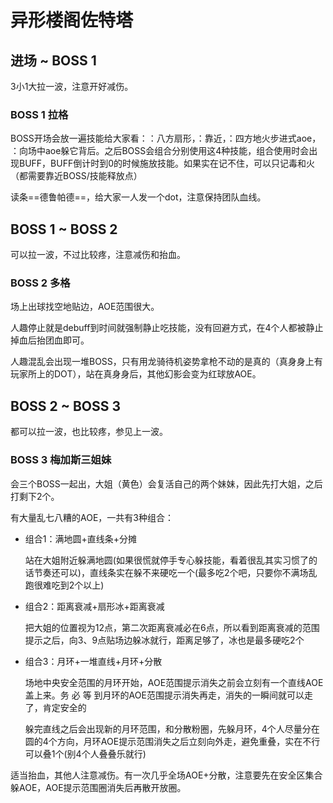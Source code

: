 # 异形楼阁佐特塔

## 进场 ~ BOSS 1

3小1大拉一波，<Role name="tank" />注意开好减伤。

### BOSS 1 拉格

BOSS开场会放一遍技能给大家看：<Status :id="2752" name="冰" />：八方扇形，<Status :id="2751" name="火" />：靠近，<Status :id="2753" name="雷" />：四方地火步进式aoe，<Status :id="2754" name="毒" />	：向场中aoe躲它背后。之后BOSS会组合分别使用这4种技能，组合使用时会出现BUFF，BUFF倒计时到0的时候施放技能。如果实在记不住，可以只记毒和火（都需要靠近BOSS/技能释放点）

读条==德鲁帕德==，给大家一人发一个dot，<Role name="healer" />注意保持团队血线。

## BOSS 1 ~ BOSS 2

可以拉一波，不过比较疼，注意减伤和抬血。

### BOSS 2 多格

场上出球找空地贴边，AOE范围很大。

人趣停止就是debuff到时间就强制静止吃技能，没有回避方式，<Role name="healer" />在4个人都被静止掉血后抬团血即可。

人趣混乱会出现一堆BOSS，只有用龙骑待机姿势拿枪不动的是真的（真身身上有玩家所上的DOT），站在真身身后，其他幻影会变为红球放AOE。

## BOSS 2 ~ BOSS 3

都可以拉一波，也比较疼，参见上一波。

### BOSS 3 梅加斯三姐妹

会三个BOSS一起出，大姐（黄色）会复活自己的两个妹妹，因此先打大姐，之后打剩下2个。

有大量乱七八糟的AOE，一共有3种组合：
- 组合1：满地圆+直线条+分摊

  站在大姐附近躲满地圆(如果很慌就停手专心躲技能，看着很乱其实习惯了的话节奏还可以)，直线条实在躲不来硬吃一个(最多吃2个吧，只要你不满场乱跑很难吃到2个以上)
- 组合2：距离衰减+扇形冰+距离衰减

  把大姐的位置视为12点，第二次距离衰减必在6点，所以看到距离衰减的范围提示之后，向3、9点贴场边躲冰就行，距离足够了，冰也是最多硬吃2个
- 组合3：月环+一堆直线+月环+分散

  场地中央安全范围的月环开始，AOE范围提示消失之前会立刻有一个直线AOE盖上来。务 必 等 到月环的AOE范围提示消失再走，消失的一瞬间就可以走了，肯定安全的

  躲完直线之后会出现新的月环范围，和分散粉圈，先躲月环，4个人尽量分在圆的4个方向，月环AOE提示范围消失之后立刻向外走，避免重叠，实在不行可以叠1个(别4个人叠叠乐就行)

<Role name="healer" />适当抬血，其他人注意减伤。有一次几乎全场AOE+分散，注意要先在安全区集合躲AOE，AOE提示范围圈消失后再散开放圈。